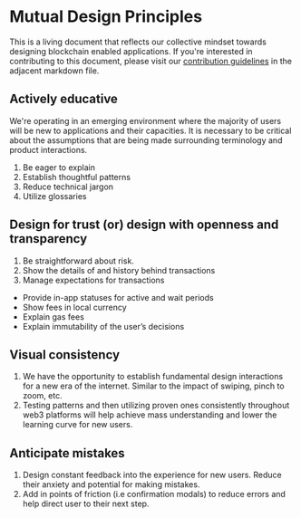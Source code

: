 # Mutual Design Principles
This is a living document that reflects our collective mindset towards designing blockchain enabled applications. If you're interested in contributing to this document, please visit our [contribution guidelines](./CONTRIBUTING.md) in the adjacent markdown file.

## Actively educative
We're operating in an emerging environment where the majority of users will be new to applications and their capacities. It is necessary to be critical about the assumptions that are being made surrounding terminology and product interactions. 

1. Be eager to explain
2. Establish thoughtful patterns
3. Reduce technical jargon
4. Utilize glossaries

## Design for trust (or) design with openness and transparency
1. Be straightforward about risk.
2. Show the details of and history behind transactions
3. Manage expectations for transactions
- Provide in-app statuses for active and wait periods 
- Show fees in local currency
- Explain gas fees
- Explain immutability of the user’s decisions
            
## Visual consistency
1. We have the opportunity to establish fundamental design interactions for a new era of the internet. Similar to the impact of swiping, pinch to zoom, etc. 
2. Testing patterns and then utilizing proven ones consistently throughout web3 platforms will help achieve mass understanding and lower the learning curve for new users.

## Anticipate mistakes
1. Design constant feedback into the experience for new users. Reduce their anxiety and potential for making mistakes.
2. Add in points of friction (i.e confirmation modals) to reduce errors and help direct user to their next step.
